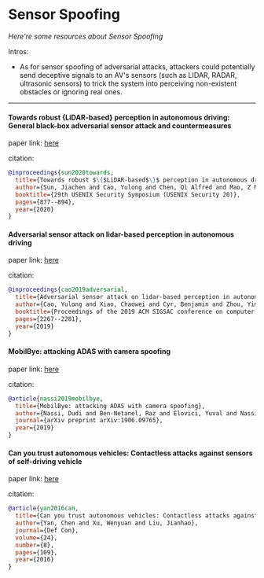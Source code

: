 # Sensor Spoofing
*Here're some resources about Sensor Spoofing*

Intros:

* As for sensor spoofing of adversarial attacks, attackers could potentially send deceptive signals to an AV's sensors (such as LIDAR, RADAR, ultrasonic sensors) to trick the system into perceiving non-existent obstacles or ignoring real ones.

---


#### Towards robust {LiDAR-based} perception in autonomous driving: General black-box adversarial sensor attack and countermeasures

paper link: [here](https://www.usenix.org/system/files/sec20-sun.pdf)

citation: 
```bibtex
@inproceedings{sun2020towards,
  title={Towards robust $\{$LiDAR-based$\}$ perception in autonomous driving: General black-box adversarial sensor attack and countermeasures},
  author={Sun, Jiachen and Cao, Yulong and Chen, Qi Alfred and Mao, Z Morley},
  booktitle={29th USENIX Security Symposium (USENIX Security 20)},
  pages={877--894},
  year={2020}
}
```
    

#### Adversarial sensor attack on lidar-based perception in autonomous driving

paper link: [here](https://dl.acm.org/doi/pdf/10.1145/3319535.3339815)

citation: 
```bibtex
@inproceedings{cao2019adversarial,
  title={Adversarial sensor attack on lidar-based perception in autonomous driving},
  author={Cao, Yulong and Xiao, Chaowei and Cyr, Benjamin and Zhou, Yimeng and Park, Won and Rampazzi, Sara and Chen, Qi Alfred and Fu, Kevin and Mao, Z Morley},
  booktitle={Proceedings of the 2019 ACM SIGSAC conference on computer and communications security},
  pages={2267--2281},
  year={2019}
}
```

#### MobilBye: attacking ADAS with camera spoofing

paper link: [here](https://arxiv.org/pdf/1906.09765.pdf?utm_source=rss&utm_medium=rss)

citation: 
```bibtex
@article{nassi2019mobilbye,
  title={MobilBye: attacking ADAS with camera spoofing},
  author={Nassi, Dudi and Ben-Netanel, Raz and Elovici, Yuval and Nassi, Ben},
  journal={arXiv preprint arXiv:1906.09765},
  year={2019}
}
```
    
    

#### Can you trust autonomous vehicles: Contactless attacks against sensors of self-driving vehicle

paper link: [here](https://cyansec.com/files/articles/16DEFCON-Sensor.pdf)

citation: 
```bibtex
@article{yan2016can,
  title={Can you trust autonomous vehicles: Contactless attacks against sensors of self-driving vehicle},
  author={Yan, Chen and Xu, Wenyuan and Liu, Jianhao},
  journal={Def Con},
  volume={24},
  number={8},
  pages={109},
  year={2016}
}
```